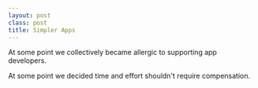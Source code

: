 ```yaml
---
layout: post
class: post
title: Simpler Apps
---
```


At some point we collectively became allergic to supporting app developers.

At some point we decided time and effort shouldn't require compensation.
